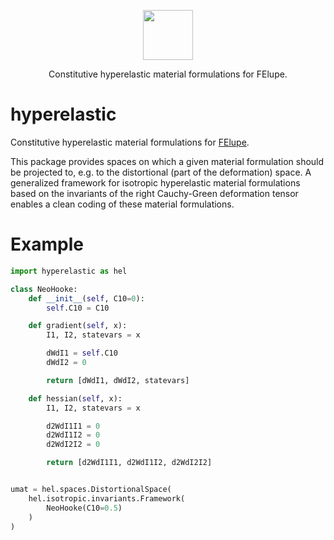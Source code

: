 <p align="center">
  <a href="https://github.com/adtzlr/hyperelastic"><img src="https://github.com/adtzlr/hyperelastic/assets/5793153/499f3f9a-6e1d-4b37-877f-bf8d519e4fe6" height="80px"/></a>
  <p align="center">Constitutive hyperelastic material formulations for FElupe.</p>
</p>

# hyperelastic
Constitutive hyperelastic material formulations for [FElupe](https://github.com/adtzlr/felupe).

This package provides spaces on which a given material formulation should be projected to, e.g. to the distortional (part of the deformation) space. A generalized framework for isotropic hyperelastic material formulations based on the invariants of the right Cauchy-Green deformation tensor enables a clean coding of these material formulations.

# Example
```python
import hyperelastic as hel

class NeoHooke:
    def __init__(self, C10=0):
        self.C10 = C10

    def gradient(self, x):
        I1, I2, statevars = x

        dWdI1 = self.C10
        dWdI2 = 0

        return [dWdI1, dWdI2, statevars]

    def hessian(self, x):
        I1, I2, statevars = x

        d2WdI1I1 = 0
        d2WdI1I2 = 0
        d2WdI2I2 = 0

        return [d2WdI1I1, d2WdI1I2, d2WdI2I2]


umat = hel.spaces.DistortionalSpace(
    hel.isotropic.invariants.Framework(
        NeoHooke(C10=0.5)
    )
)
```
